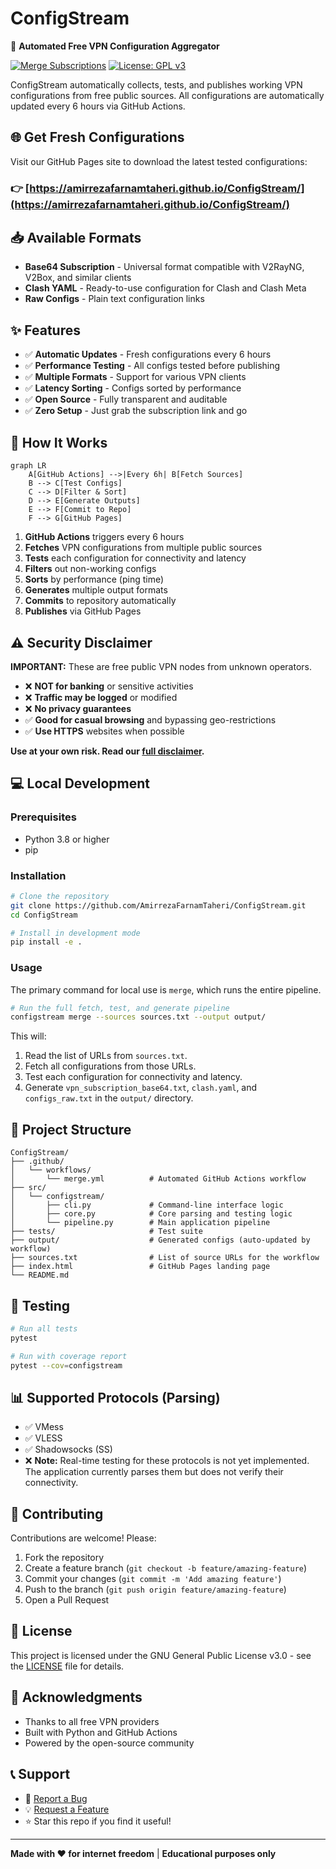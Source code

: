 # ConfigStream

🚀 **Automated Free VPN Configuration Aggregator**

[![Merge Subscriptions](https://github.com/AmirrezaFarnamTaheri/ConfigStream/actions/workflows/merge.yml/badge.svg)](https://github.com/AmirrezaFarnamTaheri/ConfigStream/actions/workflows/merge.yml)
[![License: GPL v3](https://img.shields.io/badge/License-GPLv3-blue.svg)](https://www.gnu.org/licenses/gpl-3.0)

ConfigStream automatically collects, tests, and publishes working VPN configurations from free public sources. All configurations are automatically updated every 6 hours via GitHub Actions.

## 🌐 Get Fresh Configurations

Visit our GitHub Pages site to download the latest tested configurations:

### **👉 [https://amirrezafarnamtaheri.github.io/ConfigStream/](https://amirrezafarnamtaheri.github.io/ConfigStream/)**

## 📥 Available Formats

- **Base64 Subscription** - Universal format compatible with V2RayNG, V2Box, and similar clients
- **Clash YAML** - Ready-to-use configuration for Clash and Clash Meta
- **Raw Configs** - Plain text configuration links

## ✨ Features

- ✅ **Automatic Updates** - Fresh configurations every 6 hours
- ✅ **Performance Testing** - All configs tested before publishing
- ✅ **Multiple Formats** - Support for various VPN clients
- ✅ **Latency Sorting** - Configs sorted by performance
- ✅ **Open Source** - Fully transparent and auditable
- ✅ **Zero Setup** - Just grab the subscription link and go

## 🔧 How It Works

```mermaid
graph LR
    A[GitHub Actions] -->|Every 6h| B[Fetch Sources]
    B --> C[Test Configs]
    C --> D[Filter & Sort]
    D --> E[Generate Outputs]
    E --> F[Commit to Repo]
    F --> G[GitHub Pages]
```

1. **GitHub Actions** triggers every 6 hours
2. **Fetches** VPN configurations from multiple public sources
3. **Tests** each configuration for connectivity and latency
4. **Filters** out non-working configs
5. **Sorts** by performance (ping time)
6. **Generates** multiple output formats
7. **Commits** to repository automatically
8. **Publishes** via GitHub Pages

## ⚠️ Security Disclaimer

**IMPORTANT:** These are free public VPN nodes from unknown operators.

- ❌ **NOT for banking** or sensitive activities
- ❌ **Traffic may be logged** or modified
- ❌ **No privacy guarantees**
- ✅ **Good for casual browsing** and bypassing geo-restrictions
- ✅ **Use HTTPS** websites when possible

**Use at your own risk. Read our [full disclaimer](docs/tutorial.md#-important-security--privacy-disclaimer).**

## 💻 Local Development

### Prerequisites

- Python 3.8 or higher
- pip

### Installation

```bash
# Clone the repository
git clone https://github.com/AmirrezaFarnamTaheri/ConfigStream.git
cd ConfigStream

# Install in development mode
pip install -e .
```

### Usage

The primary command for local use is `merge`, which runs the entire pipeline.

```bash
# Run the full fetch, test, and generate pipeline
configstream merge --sources sources.txt --output output/
```

This will:
1.  Read the list of URLs from `sources.txt`.
2.  Fetch all configurations from those URLs.
3.  Test each configuration for connectivity and latency.
4.  Generate `vpn_subscription_base64.txt`, `clash.yaml`, and `configs_raw.txt` in the `output/` directory.

## 📁 Project Structure

```
ConfigStream/
├── .github/
│   └── workflows/
│       └── merge.yml          # Automated GitHub Actions workflow
├── src/
│   └── configstream/
│       ├── cli.py             # Command-line interface logic
│       ├── core.py            # Core parsing and testing logic
│       └── pipeline.py        # Main application pipeline
├── tests/                     # Test suite
├── output/                    # Generated configs (auto-updated by workflow)
├── sources.txt                # List of source URLs for the workflow
├── index.html                 # GitHub Pages landing page
└── README.md
```

## 🧪 Testing

```bash
# Run all tests
pytest

# Run with coverage report
pytest --cov=configstream
```

## 📊 Supported Protocols (Parsing)

- ✅ VMess
- ✅ VLESS
- ✅ Shadowsocks (SS)
- ❌ **Note:** Real-time testing for these protocols is not yet implemented. The application currently parses them but does not verify their connectivity.

## 🤝 Contributing

Contributions are welcome! Please:

1. Fork the repository
2. Create a feature branch (`git checkout -b feature/amazing-feature`)
3. Commit your changes (`git commit -m 'Add amazing feature'`)
4. Push to the branch (`git push origin feature/amazing-feature`)
5. Open a Pull Request

## 📝 License

This project is licensed under the GNU General Public License v3.0 - see the [LICENSE](LICENSE) file for details.

## 🙏 Acknowledgments

- Thanks to all free VPN providers
- Built with Python and GitHub Actions
- Powered by the open-source community

## 📞 Support

- 🐛 [Report a Bug](https://github.com/AmirrezaFarnamTaheri/ConfigStream/issues)
- 💡 [Request a Feature](https://github.com/AmirrezaFarnamTaheri/ConfigStream/issues)
- ⭐ Star this repo if you find it useful!

---

**Made with ❤️ for internet freedom** | **Educational purposes only**